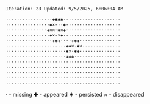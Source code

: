 `Iteration: 23 Updated: 9/5/2025, 6:06:04 AM`
<!-- GOL_START -->
`·················✚✱✱✱·····················`</br>
`················✱×···✱····················`</br>
`···············✚××·✱×✚····················`</br>
`················✱×·×✱·····················`</br>
`·················✚✱✚····✚✱✚···············`</br>
`······················✚✱×·✱×··············`</br>
`······················✱×·✱✚···············`</br>
`······················✚✱✱·················`</br>
`··········································`</br>
`··········································`</br>
`··········································`</br>
`··········································`</br>
`··········································`</br>
<!-- GOL_END -->
· - missing
✚ - appeared
✱ - persisted
× - disappeared